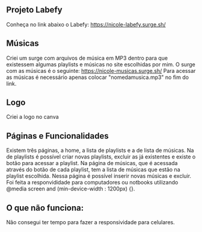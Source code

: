 ## Projeto Labefy
Conheça no link abaixo o Labefy:
https://nicole-labefy.surge.sh/

## Músicas
Criei um surge com arquivos de música em MP3 dentro para que existessem algumas playlists e músicas no site escolhidas por mim.
O surge com as músicas é o seguinte:
https://nicole-musicas.surge.sh/
Para acessar as músicas é necessário apenas colocar "nomedamusica.mp3" no fim do link.

## Logo
Criei a logo no canva

## Páginas e Funcionalidades
Existem três páginas, a home, a lista de playlists e a de lista de músicas.
Na de playlists é possível criar novas playlists, excluir as já existentes e existe o botão para acessar a playlist.
Na página de músicas, que é acessada através do botão de cada playlist, tem a lista de músicas que estão na playlist escolhida. Nessa página é possível inserir novas músicas e excluir.
Foi feita a responvididade para computadores ou notbooks utilizando @media screen and (min-device-width : 1200px) {}.

## O que não funciona:
Não consegui ter tempo para fazer a responsividade para celulares.


